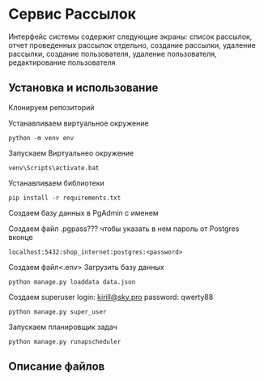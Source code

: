 # Cервис Рассылок
Интерфейс системы содержит следующие экраны: 
список рассылок, 
отчет проведенных рассылок отдельно, 
создание рассылки, удаление рассылки,
создание пользователя, удаление пользователя, 
редактирование пользователя

## Установка и использование
Клонируем репозиторий

Устанавливаем виртуальное окружение 
```
python -m venv env
```
Запускаем Виртуальнео окружение
```
venv\Scripts\activate.bat
```
Устанавливаем библиотеки
```
pip install -r requirements.txt
```

Создаем базу данных в PgAdmin с именем <mailing>

Создаем файл .pgpass???
чтобы указать в нем пароль от Postgres вконце
```
localhost:5432:shop_internet:postgres:<password>
```
Создаем файл<.env>
Загрузить базу данных
```
python manage.py loaddata data.json
```
Создаем superuser
login: kirill@sky.pro
password: qwerty88
```
python manage.py super_user
```
Запускаем планировщик задач
```
python manage.py runapscheduler 
```

## Описание файлов

